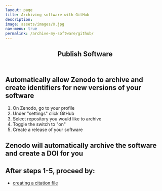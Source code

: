 ```yaml
---
layout: page
title: Archiving software with GitHub
description: 
image: assets/images/X.jpg
nav-menu: true
permalink: /archive-my-software/github/
---
```

<!-- Main -->
<div id="main" class="alt">

<!-- One -->
<section id="one">
	<div class="inner">
		<header class="major">
			<h1>Publish Software</h1>
		</header>

<!-- Content -->
<h2 id="content">Automatically allow Zenodo to archive and create identifiers for new versions of your software</h2>
<div class="row">
	<div class="6u 12u$(small)">
	<ol>
		<li>On Zenodo, go to your profile</li>
		<li>Under "settings" click GitHub</li>
		<li>Select repository you would like to archive</li>
		<li>Toggle the switch to "on"</li>
		<li>Create a release of your software</li>
	</ol>
	</div>
<h2 id="content">Zenodo will automatically archive the software and create a DOI for you</h2>
</div>

<h2 id="content">After steps 1-5, proceed by:</h2>
<div class="row">
	<div class="6u 12u$(small)">
		<ul class="actions">
			<li><a href="https://cfa-library.github.io/citing-software/archive-my-software/github/citation-file/" class="button big">creating a citation file</a></li>
		</ul>
	</div>

</div>

</div>
